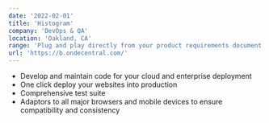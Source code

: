 ```yaml
---
date: '2022-02-01'
title: 'Histogram'
company: 'DevOps & QA'
location: 'Oakland, CA'
range: 'Plug and play directly from your product requirements document'
url: 'https://b.ondecentral.com/'
---
```


- Develop and maintain code for your cloud and enterprise deployment
- One click deploy your websites into production
- Comprehensive test suite
- Adaptors to all major browsers and mobile devices to ensure compatibility and consistency
